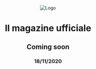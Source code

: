 <div align="center">

<img src="https://i.ibb.co/MGH6H0J/Bill-Magazine-Repo.png" alt="Logo" />
<h1> Il magazine ufficiale </p>
<h2> Coming soon </h2>
<h3> 18/11/2020 </h3>

</div>
